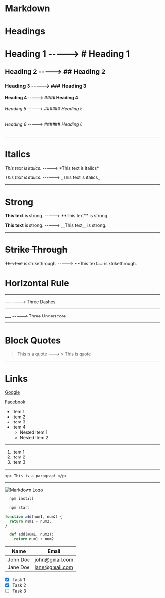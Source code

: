 # Markdown

<!-- Headings -->

# Headings

# Heading 1 -----> \# Heading 1

## Heading 2 -----> \## Heading 2

### Heading 3 -----> \### Heading 3

#### Heading 4 -----> \#### Heading 4

###### Heading 5 -----> \###### Heading 5

###### Heading 6 -----> \###### Heading 6

---

<!-- Italics -->

# Italics

_This text is italics_. -----> \*This text is italics\*

_This text is italics_. ------> \_This text is italics\_

---

<!-- Strong -->

# Strong

**This text** is strong. -----> \*\*This text\*\* is strong.

**This text** is strong. -----> \_\_This text\_\_ is strong.

---

<!-- Strike Through -->

# ~~Strike Through~~

~~This text~~ is strikethrough. -----> \~~This text~~ is strikethrough.

<!-- Horizontal Rule -->

# Horizontal Rule

---

\--- ----> Three Dashes

---

\_\_\_ -----> Three Underscore

---

<!-- Blockquote -->

# Block Quotes

> This is a quote ---> \> This is quote

---

<!-- Links -->

# Links

[Google](www.google.com "Google Website")

[Facebook](https://www.facebook.com/)

<!-- UL -->

- Item 1
- Item 2
- Item 3
- Item 4
  - Nested Item 1
  - Nested Item 2

---

<!-- OL -->

1. Item 1
2. Item 2
3. Item 3

---

<!-- Inline Code Block -->

`<p> This is a paragraph </p>`

---

<!--Images -->

![Markdown Logo](https://markdown-here.com/img/icon256.png)

<!-- Github Markdown -->

 <!-- Github Markdown -->

<!-- Code Blocks -->

```bash
  npm install

  npm start
```

```javascript
function add(num1, num2) {
  return num1 + num2;
}
```

```python
  def add(num1, num2):
    return num1 + num2
```

<!-- Tables -->

| Name     | Email          |
| -------- | -------------- |
| John Doe | john@gmail.com |
| Jane Doe | jane@gmail.com |

<!-- Task List -->

- [x] Task 1
- [x] Task 2
- [ ] Task 3
